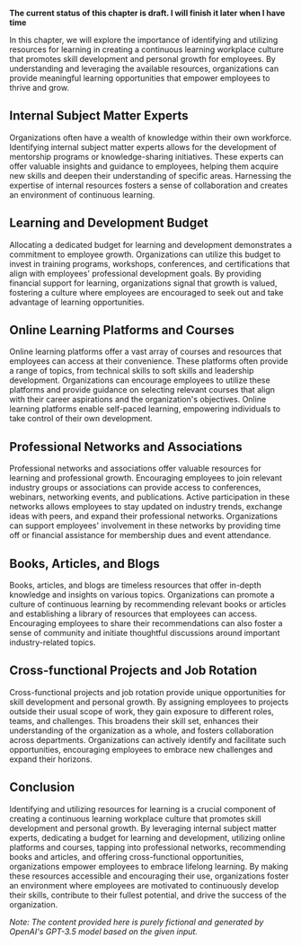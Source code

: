 **The current status of this chapter is draft. I will finish it later when I have time**

In this chapter, we will explore the importance of identifying and utilizing resources for learning in creating a continuous learning workplace culture that promotes skill development and personal growth for employees. By understanding and leveraging the available resources, organizations can provide meaningful learning opportunities that empower employees to thrive and grow.

Internal Subject Matter Experts
-------------------------------

Organizations often have a wealth of knowledge within their own workforce. Identifying internal subject matter experts allows for the development of mentorship programs or knowledge-sharing initiatives. These experts can offer valuable insights and guidance to employees, helping them acquire new skills and deepen their understanding of specific areas. Harnessing the expertise of internal resources fosters a sense of collaboration and creates an environment of continuous learning.

Learning and Development Budget
-------------------------------

Allocating a dedicated budget for learning and development demonstrates a commitment to employee growth. Organizations can utilize this budget to invest in training programs, workshops, conferences, and certifications that align with employees' professional development goals. By providing financial support for learning, organizations signal that growth is valued, fostering a culture where employees are encouraged to seek out and take advantage of learning opportunities.

Online Learning Platforms and Courses
-------------------------------------

Online learning platforms offer a vast array of courses and resources that employees can access at their convenience. These platforms often provide a range of topics, from technical skills to soft skills and leadership development. Organizations can encourage employees to utilize these platforms and provide guidance on selecting relevant courses that align with their career aspirations and the organization's objectives. Online learning platforms enable self-paced learning, empowering individuals to take control of their own development.

Professional Networks and Associations
--------------------------------------

Professional networks and associations offer valuable resources for learning and professional growth. Encouraging employees to join relevant industry groups or associations can provide access to conferences, webinars, networking events, and publications. Active participation in these networks allows employees to stay updated on industry trends, exchange ideas with peers, and expand their professional networks. Organizations can support employees' involvement in these networks by providing time off or financial assistance for membership dues and event attendance.

Books, Articles, and Blogs
--------------------------

Books, articles, and blogs are timeless resources that offer in-depth knowledge and insights on various topics. Organizations can promote a culture of continuous learning by recommending relevant books or articles and establishing a library of resources that employees can access. Encouraging employees to share their recommendations can also foster a sense of community and initiate thoughtful discussions around important industry-related topics.

Cross-functional Projects and Job Rotation
------------------------------------------

Cross-functional projects and job rotation provide unique opportunities for skill development and personal growth. By assigning employees to projects outside their usual scope of work, they gain exposure to different roles, teams, and challenges. This broadens their skill set, enhances their understanding of the organization as a whole, and fosters collaboration across departments. Organizations can actively identify and facilitate such opportunities, encouraging employees to embrace new challenges and expand their horizons.

Conclusion
----------

Identifying and utilizing resources for learning is a crucial component of creating a continuous learning workplace culture that promotes skill development and personal growth. By leveraging internal subject matter experts, dedicating a budget for learning and development, utilizing online platforms and courses, tapping into professional networks, recommending books and articles, and offering cross-functional opportunities, organizations empower employees to embrace lifelong learning. By making these resources accessible and encouraging their use, organizations foster an environment where employees are motivated to continuously develop their skills, contribute to their fullest potential, and drive the success of the organization.

*Note: The content provided here is purely fictional and generated by OpenAI's GPT-3.5 model based on the given input.*
